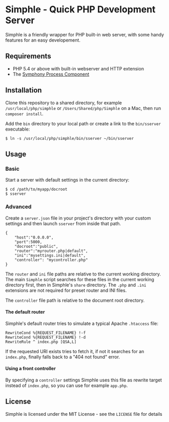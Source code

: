 Simphle - Quick PHP Development Server
=======================================

Simphle is a friendly wrapper for PHP built-in web server, with some handy features for an easy developement.


Requirements
------------

- PHP 5.4 or above with built-in webserver and HTTP extension
- The [Symphony Process Component](https://github.com/symfony/process)


Installation
------------

Clone this repository to a shared directory, for example `/usr/local/php/simphle` or `/Users/Shared/php/Simphle` on a Mac, then run `composer install`.

Add the `bin` directory to your local path or create a link to the `bin/sserver` executable:

    $ ln -s /usr/local/php/simphle/bin/sserver ~/bin/sserver


Usage
-----

### Basic

Start a server with default settings in the current directory:

    $ cd /path/to/myapp/docroot
    $ sserver


### Advanced

Create a `server.json` file in your project's directory with your custom settings and then launch `sserver` from inside that path.

    {
        "host":"0.0.0.0",
        "port":5000,
        "docroot":"public",
        "router":"myrouter.php|default",
        "ini":"mysettings.ini|default",
        "controller": "mycontroller.php"
    }

The `router` and `ini` file paths are relative to the current working directory. The main `Simphle` script searches for these files in the current working directory first, then in Simphle's `share` directory. The `.php` and `.ini` extensions are not required for preset router and INI files.

The `controller` file path is relative to the document root directory.


#### The default router

Simphle's default router tries to simulate a typical Apache `.htaccess` file:

    RewriteCond %{REQUEST_FILENAME} !-f
    RewriteCond %{REQUEST_FILENAME} !-d
    RewriteRule ^ index.php [QSA,L]


If the requested URI exists tries to fetch it, if not it searches for an `index.php`, finally falls back to a "404 not found" error.


#### Using a front controller

By specifying a `controller` settings Simphle uses this file as rewrite target instead of `index.php`, so you can use for example `app.php`.


License
-------

Simphle is licensed under the MIT License - see the `LICENSE` file for details
